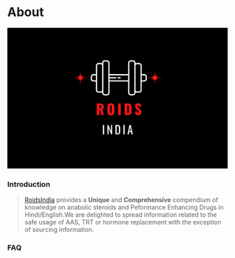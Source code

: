 # About


![RoidsIndia](/images/roidsindiaabout.png "RoidsIndia")

### Introduction

> [RoidsIndia](https://www.roidsindia.com) provides a **Unique** and **Comprehensive** compendium of knowledge on anabolic steroids and Peformance Enhancing Drugs in Hindi/English.We are delighted to spread information related to the safe usage of AAS, TRT or hormone replacement with the exception of sourcing information.

### FAQ

